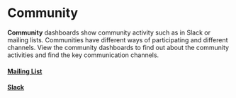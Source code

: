 # Community

**Community** dashboards show community activity such as in Slack or mailing lists. Communities have different ways of participating and different channels. View the community dashboards to find out about the community activities and find the key communication channels. 

#### [Mailing List](mailing-list.md)

#### [Slack](slack.md)

